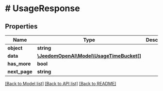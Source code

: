 # # UsageResponse

## Properties

Name | Type | Description | Notes
------------ | ------------- | ------------- | -------------
**object** | **string** |  |
**data** | [**\JeedomOpenAI\Model\UsageTimeBucket[]**](UsageTimeBucket.md) |  |
**has_more** | **bool** |  |
**next_page** | **string** |  |

[[Back to Model list]](../../README.md#models) [[Back to API list]](../../README.md#endpoints) [[Back to README]](../../README.md)
